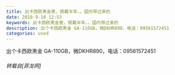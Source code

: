 ```yaml
---
title: 出卡西欧黑金表，佩戴半年，，国内带过来的
date: 2018-9-10 12:53
keywords: 出卡西欧黑金表，佩戴半年，，国内带过来的
description: 出个卡西欧黑金 GA-110GB，微DKHR890，电话：09561572451
categories: used
---
```

<td class="t_f" id="postmessage_1768254">

出个卡西欧黑金 GA-110GB，微DKHR890，电话：09561572451</td>
###### 转载自[菲龙网]